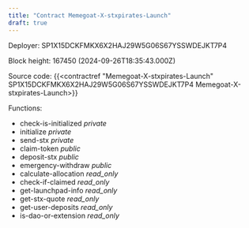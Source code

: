 ```yaml
---
title: "Contract Memegoat-X-stxpirates-Launch"
draft: true
---
```

Deployer: SP1X15DCKFMKX6X2HAJ29W5G06S67YSSWDEJKT7P4


 



Block height: 167450 (2024-09-26T18:35:43.000Z)

Source code: {{<contractref "Memegoat-X-stxpirates-Launch" SP1X15DCKFMKX6X2HAJ29W5G06S67YSSWDEJKT7P4 Memegoat-X-stxpirates-Launch>}}

Functions:

* check-is-initialized _private_
* initialize _private_
* send-stx _private_
* claim-token _public_
* deposit-stx _public_
* emergency-withdraw _public_
* calculate-allocation _read_only_
* check-if-claimed _read_only_
* get-launchpad-info _read_only_
* get-stx-quote _read_only_
* get-user-deposits _read_only_
* is-dao-or-extension _read_only_
